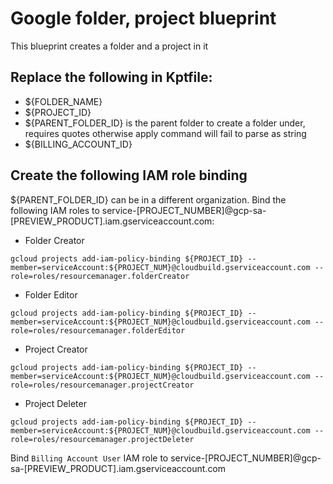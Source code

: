 # Google folder, project blueprint
This blueprint creates a folder and a project in it

## Replace the following in Kptfile:
- ${FOLDER_NAME}
- ${PROJECT_ID}
- ${PARENT_FOLDER_ID} is the parent folder to create a folder under, requires quotes otherwise apply command will fail to parse as string
- ${BILLING_ACCOUNT_ID}

## Create the following IAM role binding 
${PARENT_FOLDER_ID} can be in a different organization. Bind the following IAM roles to
service-[PROJECT_NUMBER]@gcp-sa-[PREVIEW_PRODUCT].iam.gserviceaccount.com:
- Folder Creator
```
gcloud projects add-iam-policy-binding ${PROJECT_ID} --member=serviceAccount:${PROJECT_NUM}@cloudbuild.gserviceaccount.com --role=roles/resourcemanager.folderCreator
```
- Folder Editor
```
gcloud projects add-iam-policy-binding ${PROJECT_ID} --member=serviceAccount:${PROJECT_NUM}@cloudbuild.gserviceaccount.com --role=roles/resourcemanager.folderEditor
```
- Project Creator
```
gcloud projects add-iam-policy-binding ${PROJECT_ID} --member=serviceAccount:${PROJECT_NUM}@cloudbuild.gserviceaccount.com --role=roles/resourcemanager.projectCreator
```
- Project Deleter
```
gcloud projects add-iam-policy-binding ${PROJECT_ID} --member=serviceAccount:${PROJECT_NUM}@cloudbuild.gserviceaccount.com --role=roles/resourcemanager.projectDeleter
```

Bind `Billing Account User` IAM role to service-[PROJECT_NUMBER]@gcp-sa-[PREVIEW_PRODUCT].iam.gserviceaccount.com